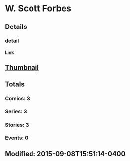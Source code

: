 # W. Scott Forbes 
## Details
### detail
#### [Link](http://marvel.com/comics/creators/12775/w_scott_forbes?utm_campaign=apiRef&utm_source=225578a89fc76f3d20fbffda5d17a88d)
## [Thumbnail](http://i.annihil.us/u/prod/marvel/i/mg/b/40/image_not_available.jpg)
## Totals
### Comics: 3
### Series: 3
### Stories: 3
### Events: 0
## Modified: 2015-09-08T15:51:14-0400
